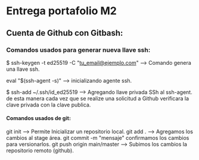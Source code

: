 # Entrega portafolio M2

## Cuenta de Github con Gitbash:

### Comandos usados para generar  nueva llave ssh: 


$ ssh-keygen -t ed25519 -C "tu_email@ejemplo.com" --> Comando genera una llave ssh.

eval "$(ssh-agent -s)" --> inicializando agente ssh.

$ ssh-add ~/.ssh/id_ed25519 --> Agregando llave privada SSh al ssh-agent. de esta manera cada vez que se realize  una solicitud a Github verificara la clave privada con la clave publica.



#### Comandos usados de git:

git init --> Permite Inicializar un repositorio local.
git add . --> Agregamos los cambios al stage área.
git commit -m "mensaje" confirmamos los cambios para versionarlos.
git push origin main/master --> Subimos los cambios la repositorio remoto (github).





